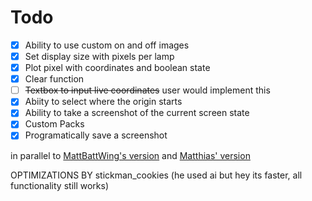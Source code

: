 # Todo

- [x] Ability to use custom on and off images
- [x] Set display size with pixels per lamp
- [x] Plot pixel with coordinates and boolean state
- [x] Clear function
- [ ] ~~Textbox to input live coordinates~~ user would implement this
- [x] Abiity to select where the origin starts
- [x] Ability to take a screenshot of the current screen state
- [x] Custom Packs
- [x] Programatically save a screenshot

in parallel to [MattBattWing's version](https://github.com/mattbatwings/lampsim) and [Matthias' version](https://github.com/Matthias1590/LampDisplay)

OPTIMIZATIONS BY stickman_cookies (he used ai but hey its faster, all functionality still works)
